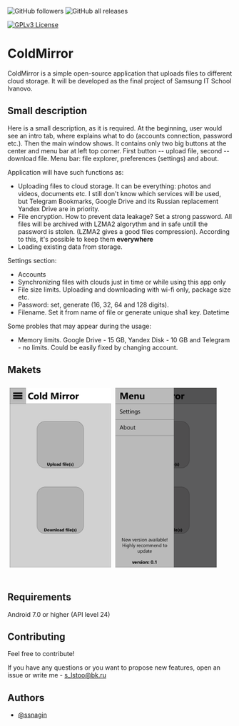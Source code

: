 
![GitHub followers](https://img.shields.io/github/followers/ssnagin?label=Subscribe&style=for-the-badge) ![GitHub all releases](https://img.shields.io/github/downloads/ssnagin/ColdMirror/total?style=for-the-badge)

[![GPLv3 License](https://img.shields.io/badge/License-GPL%20v3-yellow.svg)](https://opensource.org/licenses/)

# ColdMirror

ColdMirror is a simple open-source application that uploads files to different cloud storage.
It will be developed as the final project of Samsung IT School Ivanovo.

## Small description

Here is a small description, as it is required. At the beginning, user would see an intro tab, where explains what to do (accounts connection, password etc.). Then the main window shows. It contains only two big buttons at the center and menu bar at left top corner. First button -- upload file, second -- download file. Menu bar: file explorer, preferences (settings) and about.


Application will have such functions as:

- Uploading files to cloud storage. It can be everything: photos and videos, documents etc. I still don't know which services will be used, but Telegram Bookmarks, Google Drive and its Russian replacement Yandex Drive are in priority.
- File encryption. How to prevent data leakage? Set a strong password. All files will be archived with LZMA2 algorythm and in safe untill the password is stolen. (LZMA2 gives a good files compression). According to this, it's possible to keep them **everywhere** 
- Loading existing data from storage.

Settings section:
- Accounts
- Synchronizing files with clouds just in time or while using this app only
- File size limits. Uploading and downloading with wi-fi only, package size etc.
- Password: set, generate (16, 32, 64 and 128 digits).
- Filename. Set it from name of file or generate unique sha1 key. Datetime

Some probles that may appear during the usage:

- Memory limits. Google Drive - 15 GB, Yandex Disk - 10 GB and Telegram - no limits. Could be easily fixed by changing account.

## Makets

<div style="display: flex;">
    <img src="docs/designs/mobile_design/Layout%20Main.png" alt="Layout Main" width="45%" style="margin: 10px 5px 25px 5px;" />
    <img src="docs/designs/mobile_design/Layout%20Menu.png" alt="Layout Main" width="45%" style="margin: 10px 5px 25px 5px;" />
</div>

## Requirements

Android 7.0 or higher (API level 24)
## Contributing

Feel free to contribute!

If you have any questions or you want to propose new features, open an issue or write me - s_lstoo@bk.ru

## Authors

- [@ssnagin](https://www.github.com/ssnagin)
